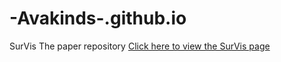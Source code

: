 # -Avakinds-.github.io
SurVis The paper repository
[Click here to view the SurVis page](survis-master/src/index.html)
